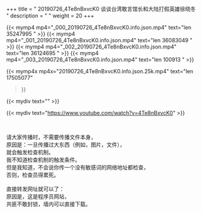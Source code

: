 +++
title = " 20190726_4Te8nBxvcK0 谈谈台湾敢言馆长和大陆打假英雄徐晓冬 "
description = "  "
weight = 20
+++

{{< mymp4 mp4="_000_20190726_4Te8nBxvcK0.info.json.mp4" text="len  35247995 " >}}
{{< mymp4 mp4="_001_20190726_4Te8nBxvcK0.info.json.mp4" text="len  36083049 " >}}
{{< mymp4 mp4="_002_20190726_4Te8nBxvcK0.info.json.mp4" text="len  36124695 " >}}
{{< mymp4 mp4="_003_20190726_4Te8nBxvcK0.info.json.mp4" text="len    100913 " >}}

{{< mymp4x  mp4x="20190726_4Te8nBxvcK0.info.json.25k.mp4"
text="len 17505077"
>}}


{{< mydiv text="" >}}
<br>

{{< mydiv text="https://www.youtube.com/watch?v=4Te8nBxvcK0" >}}


<br>

请大家传播时，不需要传播文件本身，<br>
原因是：一旦传播过大东西（例如，图片，文件），<br>
就会触发检查机制。<br>
我不知道检查机制的触发条件。<br>
但是我知道，不会说你传一个没有敏感词的网络地址都检查，<br>
否则，检查员得累死。<br><br>
直接转发网址就可以了：<br>
原因是，这是程序员网站，<br>
共匪不敢封锁，墙内可以直接下载。

